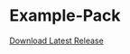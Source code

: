 # Example-Pack

[Download Latest Release](https://github.com/MarkerPackExample/Example-Pack/releases/latest/download/ExamplePack.taco)
